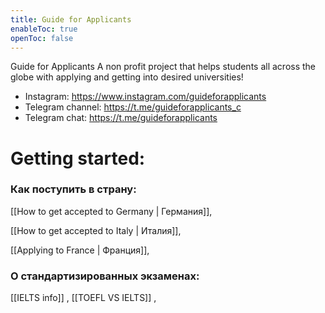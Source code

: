 ```yaml
---
title: Guide for Applicants
enableToc: true
openToc: false
---
```


Guide for Applicants
A non profit project that helps students all across the globe with applying and getting into desired universities!
- Instagram: https://www.instagram.com/guideforapplicants
- Telegram channel: https://t.me/guideforapplicants_c
- Telegram chat: https://t.me/guideforapplicants
  
  
# Getting started:

### Как поступить в страну:
[[How to get accepted to Germany | Германия]], 

[[How to get accepted to Italy | Италия]], 

[[Applying to France | Франция]], 

### О стандартизированных экзаменах:

[[IELTS info]] ,
[[TOEFL VS IELTS]] , 






